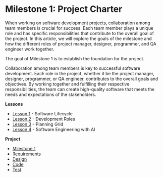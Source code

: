 # Milestone 1: Project Charter

When working on software development projects, collaboration among team members is crucial for success. Each team member plays a unique role and has specific responsibilities that contribute to the overall goal of the project. In this article, we will explore the goals of the milestone and how the different roles of project manager, designer, programmer, and QA engineer work together.

The goal of Milestone 1 is to establish the foundation for the project. 

Collaboration among team members is key to successful software development. Each role in the project, whether it be the project manager, designer, programmer, or QA engineer, contributes to the overall goals and objectives. By working together and fulfilling their respective responsibilities, the team can create high-quality software that meets the needs and expectations of the stakeholders.


**Lessons**

* [Lesson 1](m1-lesson-Lesson_1.md) - Software Lifecycle
* [Lesson 2](m1-lesson-Lesson_2.md) - Development Roles
* [Lesson 3](m1-lesson-Lesson_3.md) - Planning Grid
* [Lesson 4](m1-lesson-Lesson_4.md) - Software Engineering with AI 

**Project**

* [Milestone 1](m1-Milestone.md)
* [Requirements](m1-Requirements.md)
* [Design](m1-Design.md)
* [Code](m1-Code.md)
* [Test](m1-Test.md)
